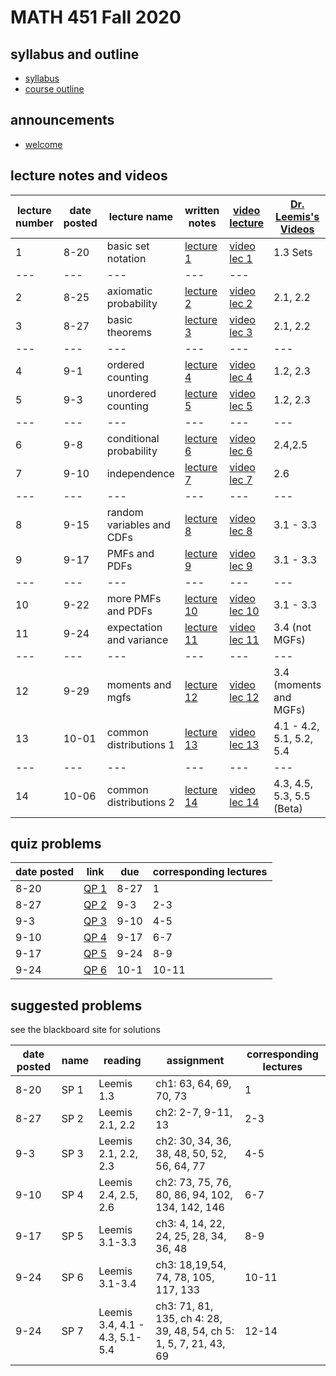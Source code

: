 # MATH 451 Fall 2020 

## syllabus and outline

- [syllabus](syllabus/syllabus.pdf)
- [course outline](student_outline.pdf)

## announcements

- [welcome](announce/welcome.md)

## lecture notes and videos

lecture number | date posted | lecture name | written notes | [video lecture](https://www.youtube.com/playlist?list=PL8bivwGDerXoGLimP2BkNzXXDQNymX44y) | [Dr. Leemis's Videos](http://www.math.wm.edu/~leemis/videos/probability/) | 
--- | ---|---|---|---|---
1|8-20 | basic set notation | [lecture 1](lns/lec1.pdf) | [video lec 1](https://youtu.be/NF-UOA2rXZ4) | 1.3 Sets |
---|---|---|---|---
2|8-25 | axiomatic probability | [lecture 2](lns/lec2.pdf) | [video lec 2](https://youtu.be/iFYm5HjicjM) | 2.1, 2.2 |
3|8-27 | basic theorems | [lecture 3](lns/lec3.pdf) | [video lec 3](https://youtu.be/5_0NSyIAfo0) | 2.1, 2.2 |
--- | ---|---|---|---|---
4|9-1 | ordered counting | [lecture 4](lns/lec4.pdf) | [video lec 4](https://youtu.be/XxdEyJmVJPU) | 1.2, 2.3 |
5|9-3 | unordered counting | [lecture 5](lns/lec5.pdf) | [video lec 5](https://youtu.be/Fm7k6B8z4Gg) | 1.2, 2.3 |
--- | ---|---|---|---|---
6|9-8 | conditional probability | [lecture 6](lns/lec6.pdf) | [video lec 6](https://youtu.be/Bfmm6aN_Gxk) | 2.4,2.5 |
7|9-10 | independence | [lecture 7](lns/lec7.pdf) | [video lec 7](https://youtu.be/8vwDgW9TS-8) | 2.6 |
--- | ---|---|---|---|---
8|9-15 | random variables and CDFs | [lecture 8](lns/lec8.pdf) | [video lec 8](https://youtu.be/49496Ozk2qo) | 3.1 - 3.3 |
9|9-17 | PMFs and PDFs | [lecture 9](lns/lec9.pdf) | [video lec 9](https://youtu.be/6s6-eQQqwlw) | 3.1 - 3.3 |
--- | ---|---|---|---|---
10|9-22 | more PMFs and PDFs | [lecture 10](lns/lec10.pdf) | [video lec 10](https://youtu.be/yLHu-Z7qMSw) | 3.1 - 3.3 |
11|9-24 | expectation and variance | [lecture 11](lns/lec11.pdf) | [video lec 11](https://youtu.be/HpPvCJpZjtA) | 3.4 (not MGFs)|
--- | ---|---|---|---|---
12|9-29 | moments and mgfs | [lecture 12](lns/lec12.pdf) | [video lec 12](https://youtu.be/LNTt0wyshBk) | 3.4 (moments and MGFs) |
13|10-01 | common distributions 1 | [lecture 13](lns/lec13.pdf) | [video lec 13](https://youtu.be/FKHA_zzXKns) | 4.1 - 4.2, 5.1, 5.2, 5.4|
--- | ---|---|---|---|---
14|10-06 | common distributions 2 | [lecture 14](lns/lec14.pdf) | [video lec 14](https://youtu.be/RnQN3XzoMs8) | 4.3, 4.5, 5.3, 5.5 (Beta)|


## quiz problems

date posted | link | due | corresponding lectures
--- | --- | --- | ---
8-20 | [QP 1](qp/qp1.pdf) | 8-27 | 1
8-27 | [QP 2](qp/qp2.pdf) | 9-3 | 2-3
9-3 | [QP 3](qp/qp3.pdf) | 9-10| 4-5
9-10 | [QP 4](qp/qp4.pdf) | 9-17| 6-7
9-17 | [QP 5](qp/qp5.pdf) | 9-24| 8-9
9-24 | [QP 6](qp/qp6.pdf) | 10-1| 10-11

## suggested problems

see the blackboard site for solutions

date posted | name |  reading| assignment | corresponding lectures
--- | --- | --- |--- | ---
8-20 | SP 1 | Leemis 1.3 | ch1: 63, 64, 69, 70, 73 | 1
8-27 | SP 2 | Leemis 2.1, 2.2 | ch2: 2-7, 9-11, 13 | 2-3
9-3 | SP 3 | Leemis 2.1, 2.2, 2.3 | ch2: 30, 34, 36, 38, 48, 50, 52, 56, 64, 77| 4-5
9-10 | SP 4 | Leemis 2.4, 2.5, 2.6 | ch2: 73, 75, 76, 80, 86, 94, 102, 134, 142, 146 | 6-7
9-17 | SP 5 | Leemis 3.1-3.3 | ch3: 4, 14, 22, 24, 25, 28, 34, 36, 48 | 8-9
9-24 | SP 6 | Leemis 3.1-3.4 | ch3: 18,19,54, 74, 78, 105, 117, 133 | 10-11
9-24 | SP 7 | Leemis 3.4, 4.1 - 4.3, 5.1-5.4 | ch3: 71, 81, 135, ch 4: 28, 39, 48, 54, ch 5: 1, 5, 7, 21, 43, 69| 12-14


